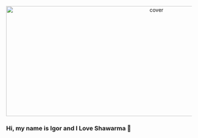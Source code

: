 <div align="center">
<img width="800pxl" height = "300pxl" src="https://media3.giphy.com/media/skPbTSWA7CTEVGA6AN/giphy.gif?h=257&la=en&w=759&hash=7EDF5B29736E43CAB153AEA504773656C3230C43" alt="cover" />
</div>


### Hi, my name is Igor and I Love Shawarma 🌯


